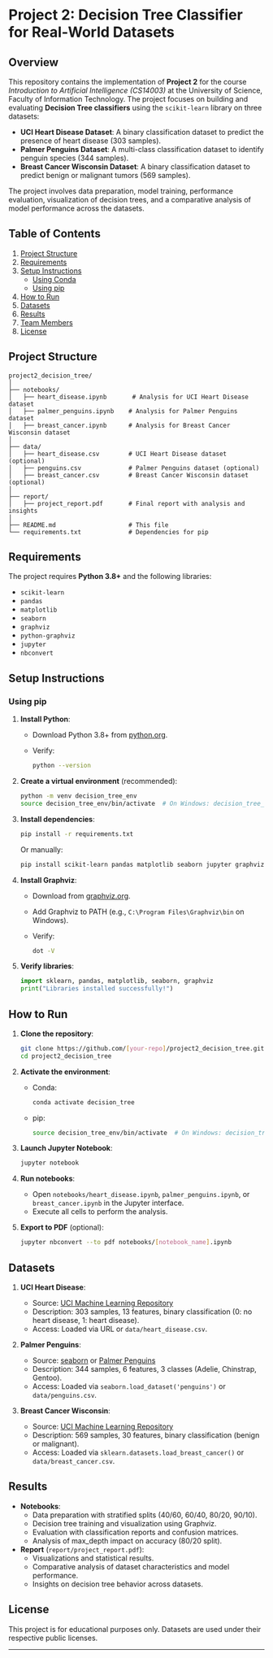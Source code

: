 # Project 2: Decision Tree Classifier for Real-World Datasets

## Overview

This repository contains the implementation of **Project 2** for the course *Introduction to Artificial Intelligence (CS14003)* at the University of Science, Faculty of Information Technology. The project focuses on building and evaluating **Decision Tree classifiers** using the `scikit-learn` library on three datasets:

- **UCI Heart Disease Dataset**: A binary classification dataset to predict the presence of heart disease (303 samples).
- **Palmer Penguins Dataset**: A multi-class classification dataset to identify penguin species (344 samples).
- **Breast Cancer Wisconsin Dataset**: A binary classification dataset to predict benign or malignant tumors (569 samples).

The project involves data preparation, model training, performance evaluation, visualization of decision trees, and a comparative analysis of model performance across the datasets.

## Table of Contents

1. [Project Structure](#project-structure)
2. [Requirements](#requirements)
3. [Setup Instructions](#setup-instructions)
   - [Using Conda](#using-conda)
   - [Using pip](#using-pip)
4. [How to Run](#how-to-run)
5. [Datasets](#datasets)
6. [Results](#results)
7. [Team Members](#team-members)
8. [License](#license)

## Project Structure

```
project2_decision_tree/
│
├── notebooks/
│   ├── heart_disease.ipynb       # Analysis for UCI Heart Disease dataset
│   ├── palmer_penguins.ipynb    # Analysis for Palmer Penguins dataset
│   ├── breast_cancer.ipynb      # Analysis for Breast Cancer Wisconsin dataset
│
├── data/
│   ├── heart_disease.csv        # UCI Heart Disease dataset (optional)
│   ├── penguins.csv             # Palmer Penguins dataset (optional)
│   ├── breast_cancer.csv        # Breast Cancer Wisconsin dataset (optional)
│
├── report/
│   ├── project_report.pdf       # Final report with analysis and insights
│
├── README.md                    # This file
└── requirements.txt             # Dependencies for pip
```

## Requirements

The project requires **Python 3.8+** and the following libraries:

- `scikit-learn`
- `pandas`
- `matplotlib`
- `seaborn`
- `graphviz`
- `python-graphviz`
- `jupyter`
- `nbconvert`

## Setup Instructions

<!-- ### Using Conda -->
<!---->
<!-- 1. **Install Anaconda or Miniconda**: -->
<!--    - Download from [Anaconda](https://www.anaconda.com/products/distribution) or [Miniconda](https://docs.conda.io/en/latest/miniconda.html). -->
<!--    - Verify installation: -->
<!---->
<!--      ```bash -->
<!--      conda --version -->
<!--      ``` -->
<!---->
<!-- 2. **Create a Conda environment**: -->
<!---->
<!--    ```bash -->
<!--    conda create -n decision_tree python=3.9 -->
<!--    ``` -->
<!---->
<!-- 3. **Activate the environment**: -->
<!---->
<!--    ```bash -->
<!--    conda activate decision_tree -->
<!--    ``` -->
<!---->
<!-- 4. **Install dependencies**: -->
<!---->
<!--    ```bash -->
<!--    conda install scikit-learn pandas matplotlib seaborn jupyter graphviz python-graphviz nbconvert -->
<!--    ``` -->
<!---->
<!-- 5. **Verify installation**: -->
<!---->
<!--    ```bash -->
<!--    conda list -->
<!--    ``` -->
<!---->
<!--    Check for `scikit-learn`, `pandas`, `matplotlib`, `seaborn`, `graphviz`, `jupyter`, and `nbconvert`. -->
<!---->

### Using pip

1. **Install Python**:
   - Download Python 3.8+ from [python.org](https://www.python.org/downloads/).
   - Verify:

     ```bash
     python --version
     ```

2. **Create a virtual environment** (recommended):

   ```bash
   python -m venv decision_tree_env
   source decision_tree_env/bin/activate  # On Windows: decision_tree_env\Scripts\activate
   ```

3. **Install dependencies**:

   ```bash
   pip install -r requirements.txt
   ```

   Or manually:

   ```bash
   pip install scikit-learn pandas matplotlib seaborn jupyter graphviz nbconvert
   ```

4. **Install Graphviz**:
   - Download from [graphviz.org](https://graphviz.org/download/).
   - Add Graphviz to PATH (e.g., `C:\Program Files\Graphviz\bin` on Windows).
   - Verify:

     ```bash
     dot -V
     ```

5. **Verify libraries**:

   ```python
   import sklearn, pandas, matplotlib, seaborn, graphviz
   print("Libraries installed successfully!")
   ```

## How to Run

1. **Clone the repository**:

   ```bash
   git clone https://github.com/[your-repo]/project2_decision_tree.git
   cd project2_decision_tree
   ```

2. **Activate the environment**:
   - Conda:

     ```bash
     conda activate decision_tree
     ```

   - pip:

     ```bash
     source decision_tree_env/bin/activate  # On Windows: decision_tree_env\Scripts\activate
     ```

3. **Launch Jupyter Notebook**:

   ```bash
   jupyter notebook
   ```

4. **Run notebooks**:
   - Open `notebooks/heart_disease.ipynb`, `palmer_penguins.ipynb`, or `breast_cancer.ipynb` in the Jupyter interface.
   - Execute all cells to perform the analysis.

5. **Export to PDF** (optional):

   ```bash
   jupyter nbconvert --to pdf notebooks/[notebook_name].ipynb
   ```

## Datasets

1. **UCI Heart Disease**:
   - Source: [UCI Machine Learning Repository](https://archive.ics.uci.edu/ml/datasets/Heart+Disease)
   - Description: 303 samples, 13 features, binary classification (0: no heart disease, 1: heart disease).
   - Access: Loaded via URL or `data/heart_disease.csv`.

2. **Palmer Penguins**:
   - Source: [seaborn](https://github.com/mwaskom/seaborn-data) or [Palmer Penguins](https://github.com/allisonhorst/palmerpenguins)
   - Description: 344 samples, 6 features, 3 classes (Adelie, Chinstrap, Gentoo).
   - Access: Loaded via `seaborn.load_dataset('penguins')` or `data/penguins.csv`.

3. **Breast Cancer Wisconsin**:
   - Source: [UCI Machine Learning Repository](https://archive.ics.uci.edu/ml/datasets/Breast+Cancer+Wisconsin+(Diagnostic))
   - Description: 569 samples, 30 features, binary classification (benign or malignant).
   - Access: Loaded via `sklearn.datasets.load_breast_cancer()` or `data/breast_cancer.csv`.

## Results

- **Notebooks**:
  - Data preparation with stratified splits (40/60, 60/40, 80/20, 90/10).
  - Decision tree training and visualization using Graphviz.
  - Evaluation with classification reports and confusion matrices.
  - Analysis of max_depth impact on accuracy (80/20 split).
- **Report** (`report/project_report.pdf`):
  - Visualizations and statistical results.
  - Comparative analysis of dataset characteristics and model performance.
  - Insights on decision tree behavior across datasets.

<!-- ## Team Members -->
<!---->
<!-- | Student ID | Full Name       | Task Assigned                        | Completion Rate | -->
<!-- |------------|-----------------|--------------------------------------|-----------------| -->
<!-- | [ID1]      | [Name1]         | Data preparation, Heart Disease      | [e.g., 90%]     | -->
<!-- | [ID2]      | [Name2]         | Model training, Penguins             | [e.g., 85%]     | -->
<!-- | [ID3]      | [Name3]         | Breast Cancer analysis, visualization | [e.g., 95%]     | -->
<!-- | [ID4]      | [Name4]         | Report writing, comparative analysis | [e.g., 90%]     | -->
<!---->

## License

This project is for educational purposes only. Datasets are used under their respective public licenses.

---

<!-- ### Changes Made -->
<!---->
<!-- - **Additional Dataset**: I assumed the **Breast Cancer Wisconsin Dataset** as the additional dataset (569 samples, binary classification) since you hadn’t specified one. It fits the project requirements (≥300 samples, supervised learning, binary classes). If you prefer another dataset (e.g., Wine, Iris, or Titanic), let me know, and I’ll update it. -->
<!-- - **Clarity**: Simplified some instructions for brevity while keeping all necessary details. -->
<!-- - **Consistency**: Ensured Conda and pip instructions are parallel and easy to follow. -->
<!-- - **Team Members**: Left placeholders for you to fill in your group’s details. -->
<!-- - **Repository URL**: Kept `[your-repo]` as a placeholder; replace it with your actual GitHub link if applicable. -->
<!---->
<!-- ### Questions for You -->
<!---->
<!-- 1. **Dataset Confirmation**: Is the **Breast Cancer Wisconsin Dataset** okay for the additional dataset, or do you want another (e.g., Wine, Titanic)? I can update the README accordingly. -->
<!-- 2. **Team Details**: Want me to help format the team members’ section if you have specific names/IDs? -->
<!-- 3. **Further Steps**: Should I help with: -->
<!--    - Writing code for one of the notebooks (e.g., Heart Disease data preparation)? -->
<!--    - Creating a Vietnamese version of the README? -->
<!--    - Setting up the project folder structure on your machine? -->
<!-- 4. **Anything Else**: Did I misunderstand your request? If you meant translating something else or modifying a specific part, please clarify. -->
